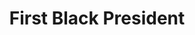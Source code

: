 ---
pid: mx98
title: First Black President
location_transcription: City Hall or Municipal Services Bldg
coordinates: "[-75.163081951103, 39.95225142022]"
zipcode: '19143'
gen_neighborhood: West Philadelphia
neighborhood: University City
outside_phl: 
age: '47'
age_range: 40-49
instagram: 
image_file_name: mx_98.jpg
proposal_transcription: I think they should have a monument of Barack & Michelle Obama.
topic: Person,Politics
topic_summary: 0, 0
type: Other No Form
keywords_other: 
credit: Derrick Wilson VSN
image_labels: 
twitter: 
facebook: 
permalink: "/monuments/mx98/"
layout: item-page
---